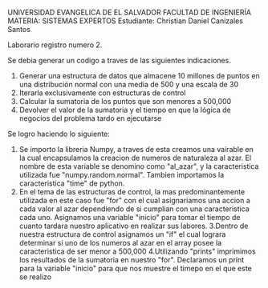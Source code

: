 UNIVERSIDAD EVANGELICA DE EL SALVADOR
FACULTAD DE INGENIERÍA
MATERIA: SISTEMAS EXPERTOS
Estudiante: Christian Daniel Canizales Santos

Laborario registro numero 2.

Se debia generar un codigo a traves de las siguientes indicaciones.

1. Generar una estructura de datos que almacene 10 millones de puntos en una distribución
normal con una media de 500 y una escala de 30
2. Iterarla exclusivamente con estructuras de control
3. Calcular la sumatoria de los puntos que son menores a 500,000
4. Devolver el valor de la sumatoria y el tiempo en que la lógica de negocios del problema
tardo en ejecutarse

Se logro haciendo lo siguiente:

1. Se importo la libreria Numpy, a traves de esta creamos una vairable en la cual 
encapsulamos la creacion de numeros de naturaleza al azar. El nombre de esta variable se 
denomino como "al_azar", y la caracteristica utilizada fue "numpy.random.normal".
Tambien importamos la caracteristica "time" de python.
2. En el tema de las estructuras de control, la mas predominantemente utilizada en este
caso fue "for" con el cual asignariamos una accion a cada valor al azar dependiendo de 
si cumplian con una caracteristica cada uno. Asignamos una variable "inicio" para tomar
el tiempo de cuanto tardara nuestro aplicativo en realizar sus labores.
3.Dentro de nuestra estructura de control asignamos un "if" el cual lograra determinar 
si uno de los numeros al azar en el array posee la caracteristica de ser menor a 500,000
4.Utilizando "prints" imprimimos los resultados de la sumatoria en nuestro "for". Declaramos
un print para la variable "inicio" para que nos muestre el timepo en el que este se realizo

